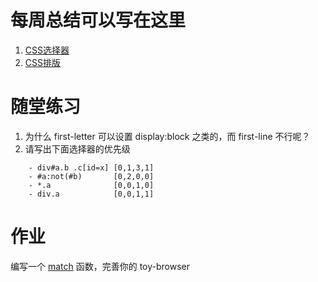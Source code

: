 # 每周总结可以写在这里
1. [CSS选择器](https://www.yuque.com/yangxiaomie/zu16ge/bsz08o)
2. [CSS排版](https://www.yuque.com/yangxiaomie/zu16ge/om5094)
# 随堂练习
1. 为什么 first-letter 可以设置 display:block 之类的，而 first-line 不行呢？
2. 请写出下面选择器的优先级
```
    - div#a.b .c[id=x] [0,1,3,1]
    - #a:not(#b)       [0,2,0,0]
    - *.a              [0,0,1,0]
    - div.a            [0,0,1,1]
```

# 作业
编写一个 [match](https://github.com/wanni-yang/Frontend-01-Template/blob/master/week08/match.js) 函数，完善你的 toy-browser